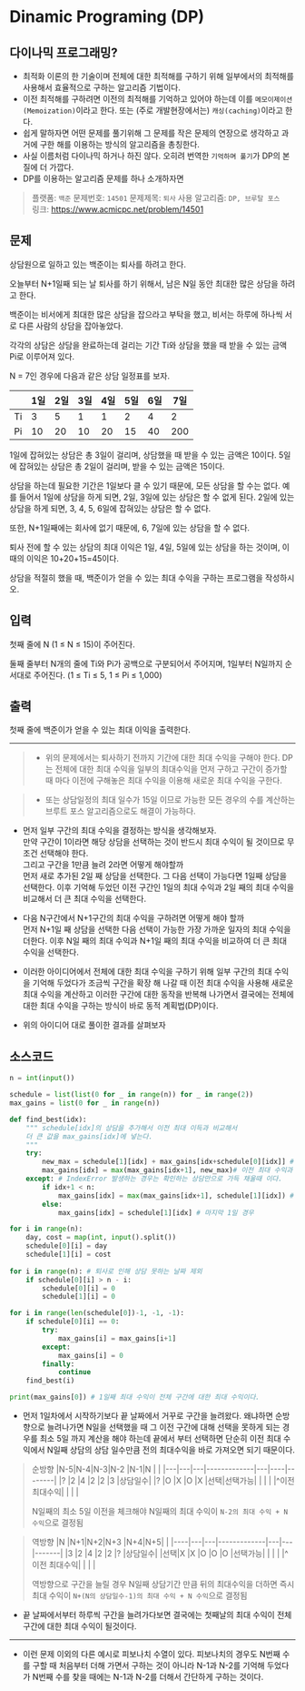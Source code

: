 # Dinamic Programing (DP)
## 다이나믹 프로그래밍?
- 최적화 이론의 한 기술이며 전체에 대한 최적해를 구하기 위해 일부에서의 최적해를 사용해서 효율적으로 구하는 알고리즘 기법이다.
- 이전 최적해를 구하려면 이전의 최적해를 기억하고 있어야 하는데 이를 `메모이제이션(Memoization)`이라고 한다. 또는 (주로 개발현장에서는) `캐싱(caching)`이라고 한다.
- 쉽게 말하자면 어떤 문제를 풀기위해 그 문제를 작은 문제의 연장으로 생각하고 과거에 구한 해를 이용하는 방식의 알고리즘을 총칭한다.
- 사실 이름처럼 다이나믹 하거나 하진 않다. 오히려 번역한 `기억하며 풀기`가 DP의 본질에 더 가깝다.
- DP를 이용하는 알고리즘 문제를 하나 소개하자면 
> 플랫폼: `백준` 문제번호: `14501` 문제제목: `퇴사` 사용 알고리즘: `DP, 브루탈 포스` \
> 링크: https://www.acmicpc.net/problem/14501

문제
-
상담원으로 일하고 있는 백준이는 퇴사를 하려고 한다.

오늘부터 N+1일째 되는 날 퇴사를 하기 위해서, 남은 N일 동안 최대한 많은 상담을 하려고 한다.

백준이는 비서에게 최대한 많은 상담을 잡으라고 부탁을 했고, 비서는 하루에 하나씩 서로 다른 사람의 상담을 잡아놓았다.

각각의 상담은 상담을 완료하는데 걸리는 기간 Ti와 상담을 했을 때 받을 수 있는 금액 Pi로 이루어져 있다.

N = 7인 경우에 다음과 같은 상담 일정표를 보자.

|   |1일|2일|3일|4일|5일|6일|7일 |
|---|---|---|---|---|---|---|---|
|Ti |3  |5  |1  |1  |2  |4  |2  |
|Pi |10 |20 |10 |20 |15 |40 |200|

1일에 잡혀있는 상담은 총 3일이 걸리며, 상담했을 때 받을 수 있는 금액은 10이다. 5일에 잡혀있는 상담은 총 2일이 걸리며, 받을 수 있는 금액은 15이다.

상담을 하는데 필요한 기간은 1일보다 클 수 있기 때문에, 모든 상담을 할 수는 없다. 예를 들어서 1일에 상담을 하게 되면, 2일, 3일에 있는 상담은 할 수 없게 된다. 2일에 있는 상담을 하게 되면, 3, 4, 5, 6일에 잡혀있는 상담은 할 수 없다.

또한, N+1일째에는 회사에 없기 때문에, 6, 7일에 있는 상담을 할 수 없다.

퇴사 전에 할 수 있는 상담의 최대 이익은 1일, 4일, 5일에 있는 상담을 하는 것이며, 이때의 이익은 10+20+15=45이다.

상담을 적절히 했을 때, 백준이가 얻을 수 있는 최대 수익을 구하는 프로그램을 작성하시오.

입력
-
첫째 줄에 N (1 ≤ N ≤ 15)이 주어진다.

둘째 줄부터 N개의 줄에 Ti와 Pi가 공백으로 구분되어서 주어지며, 1일부터 N일까지 순서대로 주어진다. (1 ≤ Ti ≤ 5, 1 ≤ Pi ≤ 1,000)

출력
-
첫째 줄에 백준이가 얻을 수 있는 최대 이익을 출력한다.

---

>- 위의 문제에서는 퇴사하기 전까지 기간에 대한 최대 수익을 구해야 한다. DP는 전체에 대한 최대 수익을 일부의 최대수익을 먼저 구하고 구간이 증가할 때 마다 이전에 구해놓은 최대 수익을 이용해 새로운 최대 수익을 구한다. 

>- 또는 상담일정의 최대 일수가 15일 이므로 가능한 모든 경우의 수를 계산하는 브루트 포스 알고리즘으로도 해결이 가능하다. 

- 먼저 일부 구간의 최대 수익을 결정하는 방식을 생각해보자. \
만약 구간이 1이라면 해당 상담을 선택하는 것이 반드시 최대 수익이 될 것이므로 무조건 선택해야 한다.\
그리고 구간을 1만큼 늘려 2라면 어떻게 해야할까\
먼저 새로 추가된 2일 째 상담을 선택한다. 그 다음 선택이 가능다면 1일째 상담을 선택한다. 이후 기억해 두었던 이전 구간인 1일의 최대 수익과 2일 째의 최대 수익을 비교해서 더 큰 최대 수익을 선택한다.

- 다음 N구간에서 N+1구간의 최대 수익을 구하려면 어떻게 해야 할까\
먼저 N+1일 째 상담을 선택한 다음 선택이 가능한 가장 가까운 일자의 최대 수익을 더한다. 이후 N일 째의 최대 수익과 N+1일 째의 최대 수익을 비교하여 더 큰 최대 수익을 선택한다.

- 이러한 아이디어에서 전체에 대한 최대 수익을 구하기 위해 일부 구간의 최대 수익을 기억해 두었다가 조금씩 구간을 확장 해 나갈 때 이전 최대 수익을 사용해 새로운 최대 수익을 계산하고 이러한 구간에 대한 동작을 반복해 나가면서 결국에는 전체에 대한 최대 수익을 구하는 방식이 바로 동적 계획법(DP)이다. 

- 위의 아이디어 대로 풀이한 결과를 살펴보자

소스코드
- 
```python
n = int(input())

schedule = list(list(0 for _ in range(n)) for _ in range(2))
max_gains = list(0 for _ in range(n))

def find_best(idx): 
    """ schedule[idx]의 상담을 추가해서 이전 최대 이득과 비교해서
    더 큰 값을 max_gains[idx]에 넣는다.
    """
    try: 
        new_max = schedule[1][idx] + max_gains[idx+schedule[0][idx]] # N일을 선택할 때의 새로운 최대 수익
        max_gains[idx] = max(max_gains[idx+1], new_max)# 이전 최대 수익과 비교해서 더 큰쪽을 선택
    except: # IndexError 발생하는 경우는 확인하는 상담만으로 가득 채울때 이다.
        if idx+1 < n: 
            max_gains[idx] = max(max_gains[idx+1], schedule[1][idx]) # 확인하는 상담이 끝까지 다 채울때
        else: 
            max_gains[idx] = schedule[1][idx] # 마지막 1일 경우

for i in range(n): 
    day, cost = map(int, input().split())
    schedule[0][i] = day
    schedule[1][i] = cost
    
for i in range(n): # 퇴사로 인해 상담 못하는 날짜 제외
    if schedule[0][i] > n - i: 
        schedule[0][i] = 0
        schedule[1][i] = 0

for i in range(len(schedule[0])-1, -1, -1): 
    if schedule[0][i] == 0: 
        try: 
            max_gains[i] = max_gains[i+1]
        except: 
            max_gains[i] = 0
        finally: 
            continue
    find_best(i) 

print(max_gains[0]) # 1일째 최대 수익이 전체 구간에 대한 최대 수익이다.
```

- 먼저 1일차에서 시작하기보다 끝 날짜에서 거꾸로 구간을 늘려왔다. 왜냐하면 순방향으로 늘려나가면 N일을 선택했을 때 그 이전 구간에 대해 선택을 못하게 되는 경우를 최소 5일 까지 계산을 해야 하는데 끝에서 부터 선택하면 단순히 이전 최대 수익에서 N일째 상담의 상담 일수만큼 전의 최대수익을 바로 가져오면 되기 때문이다. 
> 순방향
> |N-5|N-4|N-3|N-2          |N-1|N   |        |
> |---|---|---|-------------|---|----|--------|
> |?  |2  |4  |2            |2  |3   |상담일수|
> |?  |O  |X  |O            |X  |선택|선택가능|
> |   |   |   |^이전 최대수익|   |    |        |
>
> N일째의 최소 5일 이전을 체크해야 N일째의 최대 수익이 `N-2의 최대 수익 + N 수익`으로 결정됨

> 역방향
> |N   |N+1|N+2|N+3          |N+4|N+5|       |
> |----|---|---|-------------|---|---|-------|
> |3   |2  |4  |2            |2  |?  |상담일수|
> |선택|X  |X  |O            |O  |O  |선택가능|
> |    |   |   |^이전 최대수익|   |   |        |
>
> 역방향으로 구간을 늘릴 경우 N일째 상담기간 만큼 뒤의 최대수익을 더하면 즉시 최대 수익이 `N+(N의 상담일수-1)의 최대 수익 + N 수익`으로 결정됨

- 끝 날짜에서부터 하루씩 구간을 늘려가다보면 결국에는 첫째날의 최대 수익이 전체 구간에 대한 최대 수익이 될것이다. 
---
- 이런 문제 이외의 다른 예시로 피보나치 수열이 있다. 피보나치의 경우도 N번째 수를 구할 때 처음부터 더해 가면서 구하는 것이 아니라 N-1과 N-2를 기억해 두었다가 N번째 수를 찾을 때에는 N-1과 N-2를 더해서 간단하게 구하는 것이다.